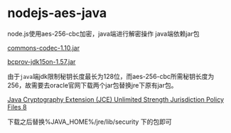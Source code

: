 # nodejs-aes-java
node.js使用aes-256-cbc加密，java端进行解密操作
 java端依赖jar包
 
[commons-codec-1.10.jar](http://central.maven.org/maven2/commons-codec/commons-codec/1.10/commons-codec-1.10.jar)

[bcprov-jdk15on-1.57.jar](http://www.bouncycastle.org/latest_releases.html)

由于```java```端jdk限制秘钥长度最长为128位，而aes-256-cbc所需秘钥长度为256，故需要去oracle官网下载两个jar包替换jre下原有jar包。

[Java Cryptography Extension (JCE) Unlimited Strength Jurisdiction Policy Files 8](http://www.oracle.com/technetwork/java/javase/downloads/jce8-download-2133166.html)

下载之后替换%JAVA_HOME%/jre/lib/security 下的包即可




